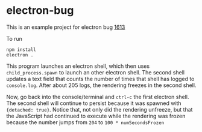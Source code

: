 # electron-bug

This is an example project for electron bug [1613](https://github.com/atom/electron/issues/1613)

To run

```
npm install
electron .
```

This program launches an electron shell, which then uses `child_process.spawn` to launch an other electron shell. The second shell updates a text field that counts the number of times that shell has logged to `console.log`. After about 205 logs, the rendering freezes in the second shell.

Now, go back into the console/terminal and `ctrl-c` the first electron shell. The second shell will continue to persist because it was spawned with `{detached: true}`. Notice that, not only did the rendering unfreeze, but that the JavaScript had continued to execute while the rendering was frozen because the number jumps from `204` to `100 * numSecondsFrozen`
